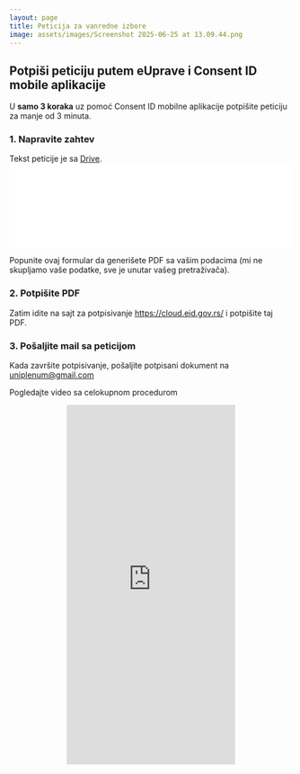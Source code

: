 ```yaml
---
layout: page
title: Peticija za vanredne izbore
image: assets/images/Screenshot 2025-06-25 at 13.09.44.png
---
```

<h2>Potpiši peticiju putem eUprave i Consent ID mobile aplikacije</h2>

U <b>samo 3 koraka</b> uz pomoć Consent ID mobilne aplikacije potpišite peticiju za manje od 3 minuta.

<h3>1. Napravite zahtev</h3>
Tekst peticije je sa <a href="https://drive.google.com/drive/folders/1EgTIIFL1BIAv3xT2u2bHpQOO_zhzDBa0" target="_blank">Drive</a>.
<iframe id="pdf-iframe" src='{{ 'izbori' | relative_url }}' frameborder="0" style="border=none!important; width: 100%; height: auto;"></iframe>

Popunite ovaj formular da generišete PDF sa vašim podacima (mi ne skupljamo vaše podatke, sve je unutar vašeg pretraživača).

<h3>2. Potpišite PDF</h3>
Zatim idite na sajt za potpisivanje <a href="https://cloud.eid.gov.rs/" target="_blank" >https://cloud.eid.gov.rs/</a> i potpišite taj PDF.

<h3>3. Pošaljite mail sa peticijom</h3>
Kada završite potpisivanje, pošaljite potpisani dokument na <a href="mailto:uniplenum@gmail.com?subject=Potpisana%20peticija&body=U%20prilogu">uniplenum@gmail.com</a>

<p>Pogledajte video sa celokupnom procedurom</p>

<script>
  const iframe = document.getElementById('pdf-iframe');
  iframe.onload = () => {
    const iframeDoc = iframe.contentDocument || iframe.contentWindow.document;
    iframe.style.height = iframeDoc.body.scrollHeight + "px";
  };
</script>

<div style="width: 100%; text-align: center;" >
  <iframe style="margin: auto" max-width="600" height="640"
    src="https://www.youtube.com/embed/1o0i0QAZZUQ?cc_load_policy=1"
    frameborder="0"
    allow="accelerometer; autoplay; clipboard-write; encrypted-media; gyroscope; picture-in-picture"
    allowfullscreen>
  </iframe>
</div>


